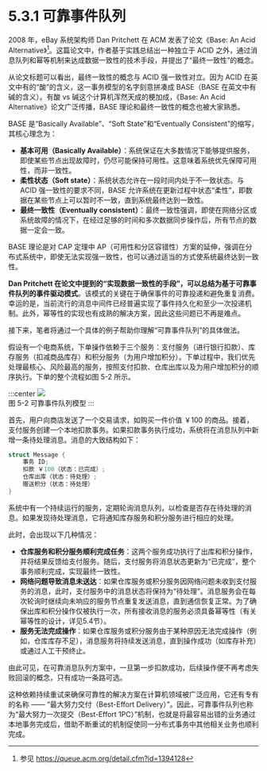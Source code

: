 # 5.3.1 可靠事件队列

2008 年，eBay 系统架构师 Dan Pritchett 在 ACM 发表了论文《Base: An Acid Alternative》[^1]。这篇论文中，作者基于实践总结出一种独立于 ACID 之外，通过消息队列和幂等机制来达成数据一致性的技术手段，并提出了“最终一致性”的概念。

从论文标题可以看出，最终一致性的概念与 ACID 强一致性对立。因为 ACID 在英文中有的“酸”的含义，这一事务模型的名字刻意拼凑成 BASE（BASE 在英文中有碱的含义）。有酸 vs 碱这个计算机浑然天成的梗加成，《Base: An Acid Alternative》论文广泛传播，BASE 理论和最终一致性的概念也被大家熟悉。

BASE 是“Basically Available”、“Soft State”和“Eventually Consistent”的缩写，其核心理念为：

- **基本可用（Basically Available）**：系统保证在大多数情况下能够提供服务，即使某些节点出现故障时，仍尽可能保持可用性。这意味着系统优先保障可用性，而非一致性。
- **柔性状态（Soft state）**：系统状态允许在一段时间内处于不一致状态。与 ACID 强一致性的要求不同，BASE 允许系统在更新过程中状态“柔性”，即数据在某些节点上可以暂时不一致，直到系统最终达到一致性。
- **最终一致性（Eventually consistent）**：最终一致性强调，即使在网络分区或系统故障的情况下，在经过足够的时间和多次数据同步操作后，所有节点的数据一定会一致。

BASE 理论是对 CAP 定理中 AP（可用性和分区容错性）方案的延伸，强调在分布式系统中，即使无法实现强一致性，也可以通过适当的方式使系统最终达到一致性。

**Dan Pritchett 在论文中提到的“实现数据一致性的手段”，可以总结为基于可靠事件队列的事件驱动模式**。该模式的关键在于确保事件的可靠投递和避免重复消费。幸运的是，当前流行的消息中间件已经普遍实现了事件持久化和至少一次投递机制。此外，幂等性的实现也有成熟的解决方案，因此这些问题已不再是难点。

接下来，笔者将通过一个具体的例子帮助你理解“可靠事件队列”的具体做法。

假设有一个电商系统，下单操作依赖于三个服务：支付服务（进行银行扣款）、库存服务（扣减商品库存）和积分服务（为用户增加积分）。下单过程中，我们优先处理最核心、风险最高的服务，按照支付扣款、仓库出库以及为用户增加积分的顺序执行。下单的整个流程如图 5-2 所示。

:::center
  ![](../assets/BASE.svg)<br/>
  图 5-2 可靠事件队列模型
:::

首先，用户向商店发送了一个交易请求，如购买一件价值 ￥100 的商品。接着，支付服务创建一个本地扣款事务。如果扣款事务执行成功，系统将在消息队列中新增一条待处理消息。消息的大致结构如下：

```go
struct Message {
	事务 ID;
	扣款 ￥100（状态：已完成）;
	仓库出库（状态：待处理）;
	赠送积分（状态：待处理）
}
```

系统中有一个持续运行的服务，定期轮询消息队列，以检查是否存在待处理的消息。如果发现待处理消息，它将通知库存服务和积分服务进行相应的处理。

此时，会出现以下几种情况：

- **仓库服务和积分服务顺利完成任务**：这两个服务成功执行了出库和积分操作，并将结果反馈给支付服务。随后，支付服务将消息状态更新为“已完成”，整个事务顺利完成，实现最终一致性。
- **网络问题导致消息未送达**：如果仓库服务或积分服务因网络问题未收到支付服务的消息，此时，支付服务中的消息状态将保持为“待处理”。消息服务会在每次轮询时继续向未响应的服务节点重复发送消息，直到通信恢复正常。为了确保出库和积分操作仅被执行一次，所有接收消息的服务必须具备幂等性（有关幂等性的设计，详见5.4节）。
- **服务无法完成操作**：如果仓库服务或积分服务由于某种原因无法完成操作（例如，仓库库存不足），消息服务将持续发送消息，直到操作成功（如库存补充）或通过人工干预终止。

由此可见，在可靠消息队列方案中，一旦第一步扣款成功，后续操作便不再考虑失败回滚的概念，只有成功一条路可选。

这种依赖持续重试来确保可靠性的解决方案在计算机领域被广泛应用，它还有专有的名称 —— “最大努力交付（Best-Effort Delivery）”。因此，可靠事件队列也称为“最大努力一次提交（Best-Effort 1PC）”机制，也就是将最容易出错的业务通过本地事务完成后，借助不断重试的机制促使同一分布式事务中其他相关业务也顺利完成。

[^1]: 参见 https://queue.acm.org/detail.cfm?id=1394128
